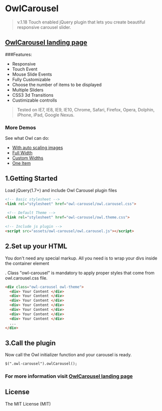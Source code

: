 # OwlCarousel #
> v.1.18
Touch enabled jQuery plugin that lets you create beautiful responsive carousel slider.

## [OwlCarousel landing page](http://owlgraphic.com/owlcarousel)

###Features:
* Responsive
* Touch Event 
* Mouse Slide Events
* Fully Customizable
* Choose the number of items to be displayed
* Multiple Sliders
* CSS3 3d Transitions
* Custimizable controlls

> Tested on IE7, IE8, IE9, IE10, Chrome, Safari, Firefox, Opera, Dolphin, iPhone, iPad, Google Nexus.


### More Demos
See what Owl can do:
* [With auto scaling images](http://owlgraphic.com/owlcarousel/demos/images.html)
* [Full Width](http://owlgraphic.com/owlcarousel/demos/full.html)
* [Custom Widths](http://owlgraphic.com/owlcarousel/demos/custom.html)
* [One Item](http://owlgraphic.com/owlcarousel/demos/one.html)

## 1.Getting Started
Load jQuery(1.7+) and include Owl Carousel plugin files

```html
<!-- Basic stylesheet -->
<link rel="stylesheet" href="owl-carousel/owl.carousel.css">
 
 <!-- Default Theme -->
<link rel="stylesheet" href="owl-carousel/owl.theme.css">
 
<!-- Include js plugin -->
<script src="assets/owl-carousel/owl.carousel.js"></script>
```
## 2.Set up your HTML
You don't need any special markup. All you need is to wrap your divs inside the container element <div class="owl-carousel">. Class "owl-carousel" is mandatory to apply proper styles that come from owl.carousel.css file.

```html
<div class="owl-carousel owl-theme">
  <div> Your Content </div>
  <div> Your Content </div>
  <div> Your Content </div>
  <div> Your Content </div>
  <div> Your Content </div>
  <div> Your Content </div>
  <div> Your Content </div>
  ...
</div>
```
## 3.Call the plugin
Now call the Owl initializer function and your carousel is ready.

```html
$(".owl-carousel").owlCarousel();
```

### For more information visit [OwlCarousel landing page](http://owlgraphic.com/owlcarousel)

License
------------
The MIT License (MIT)
